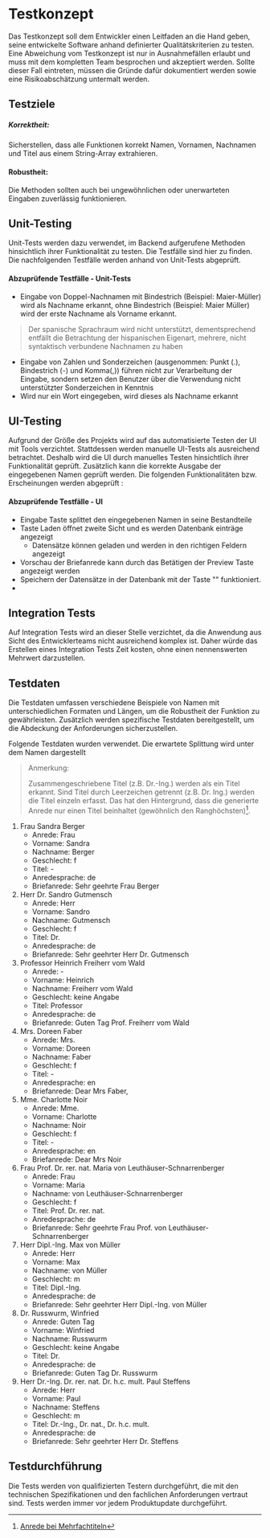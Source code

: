 # Testkonzept
Das Testkonzept soll dem Entwickler einen Leitfaden an die Hand geben, seine entwickelte Software anhand definierter Qualitätskriterien zu testen. Eine Abweichung vom Testkonzept ist nur in Ausnahmefällen erlaubt und muss mit dem kompletten Team besprochen und akzeptiert werden. Sollte dieser Fall eintreten, müssen die Gründe dafür dokumentiert werden sowie eine Risikoabschätzung untermalt werden.

## Testziele
##### Korrektheit: 
Sicherstellen, dass alle Funktionen korrekt Namen, Vornamen, Nachnamen und Titel aus einem String-Array extrahieren.

#### Robustheit: 
Die Methoden sollten auch bei ungewöhnlichen oder unerwarteten Eingaben zuverlässig funktionieren.

## Unit-Testing
Unit-Tests werden dazu verwendet, im Backend aufgerufene Methoden hinsichtlich ihrer Funktionalität zu testen. Die Testfälle sind hier zu finden.
Die nachfolgenden Testfälle werden anhand von Unit-Tests abgeprüft.

#### Abzuprüfende Testfälle - Unit-Tests
* Eingabe von Doppel-Nachnamen mit Bindestrich (Beispiel: Maier-Müller) wird als Nachname erkannt, ohne Bindestrich (Beispiel: Maier Müller) wird der erste Nachname als Vorname erkannt.
> Der spanische Sprachraum wird nicht unterstützt, dementsprechend entfällt die Betrachtung der hispanischen Eigenart, mehrere, nicht syntaktisch verbundene Nachnamen zu haben
* Eingabe von Zahlen und Sonderzeichen (ausgenommen: Punkt (.), Bindestrich (-) und Komma(,)) führen nicht zur Verarbeitung der Eingabe, sondern setzen den Benutzer über die Verwendung nicht unterstützter Sonderzeichen in Kenntnis
* Wird nur ein Wort eingegeben, wird dieses als Nachname erkannt


## UI-Testing
Aufgrund der Größe des Projekts wird auf das automatisierte Testen der UI mit Tools verzichtet. Stattdessen werden manuelle UI-Tests als ausreichend betrachtet. Deshalb wird die UI durch manuelles Testen hinsichtlich ihrer Funktionalität geprüft. Zusätzlich kann die korrekte Ausgabe der eingegebenen Namen geprüft werden. Die folgenden Funktionalitäten bzw. Erscheinungen werden abgeprüft :
#### Abzuprüfende Testfälle - UI
* Eingabe Taste splittet den eingegebenen Namen in seine Bestandteile
* Taste Laden öffnet zweite Sicht und es werden Datenbank einträge angezeigt
  * Datensätze können geladen und werden in den richtigen Feldern angezeigt
* Vorschau der Briefanrede kann durch das Betätigen der Preview Taste angezeigt werden
* Speichern der Datensätze in der Datenbank mit der Taste "" funktioniert.
* 
## Integration Tests
Auf Integration Tests wird an dieser Stelle verzichtet, da die Anwendung aus Sicht des Entwicklerteams nicht ausreichend komplex ist. Daher würde das Erstellen eines Integration Tests Zeit kosten, ohne einen nennenswerten Mehrwert darzustellen.

## Testdaten
Die Testdaten umfassen verschiedene Beispiele von Namen mit unterschiedlichen Formaten und Längen, um die Robustheit der Funktion zu gewährleisten. Zusätzlich werden spezifische Testdaten bereitgestellt, um die Abdeckung der Anforderungen sicherzustellen.

Folgende Testdaten wurden verwendet. Die erwartete Splittung wird unter dem Namen dargestellt

> Anmerkung:
>
> Zusammengeschriebene Titel (z.B. Dr.-Ing.) werden als ein Titel erkannt. Sind Titel durch Leerzeichen getrennt (z.B. Dr. Ing.) werden die Titel einzeln erfasst. Das hat den Hintergrund, dass die generierte Anrede nur einen Titel beinhaltet (gewöhnlich den Ranghöchsten)[^1].
>
> [^1]: [Anrede bei Mehrfachtiteln](https://www.sekada.de/korrespondenz/anrede-und-anschriften/artikel/korrespondenz-anrede-von-doktoren-und-professoren/)
1. Frau Sandra Berger
    * Anrede: Frau
    * Vorname: Sandra
    * Nachname: Berger
    * Geschlecht: f
    * Titel: -
    * Anredesprache: de
    * Briefanrede: Sehr geehrte Frau Berger
2. Herr Dr. Sandro Gutmensch
    * Anrede: Herr
    * Vorname: Sandro
    * Nachname: Gutmensch
    * Geschlecht: f
    * Titel: Dr.
    * Anredesprache: de
    * Briefanrede: Sehr geehrter Herr Dr. Gutmensch
3. Professor Heinrich Freiherr vom Wald
    * Anrede: -
    * Vorname: Heinrich
    * Nachname: Freiherr vom Wald
    * Geschlecht: keine Angabe
    * Titel: Professor
    * Anredesprache: de
    * Briefanrede: Guten Tag Prof. Freiherr vom Wald
4. Mrs. Doreen Faber
    * Anrede: Mrs.
    * Vorname: Doreen
    * Nachname: Faber
    * Geschlecht: f
    * Titel: -
    * Anredesprache: en
    * Briefanrede: Dear Mrs Faber,
5. Mme. Charlotte Noir
    * Anrede: Mme.
    * Vorname: Charlotte
    * Nachname: Noir
    * Geschlecht: f
    * Titel: -
    * Anredesprache: en
    * Briefanrede: Dear Mrs Noir
6. Frau Prof. Dr. rer. nat. Maria von Leuthäuser-Schnarrenberger
    * Anrede: Frau
    * Vorname: Maria
    * Nachname: von Leuthäuser-Schnarrenberger
    * Geschlecht: f
    * Titel: Prof. Dr. rer. nat. 
    * Anredesprache: de
    * Briefanrede: Sehr geehrte Frau Prof. von Leuthäuser-Schnarrenberger
7. Herr Dipl.-Ing. Max von Müller
    * Anrede: Herr
    * Vorname: Max
    * Nachname: von Müller
    * Geschlecht: m
    * Titel: Dipl.-Ing.
    * Anredesprache: de
    * Briefanrede: Sehr geehrter Herr Dipl.-Ing. von Müller
8. Dr. Russwurm, Winfried
    * Anrede: Guten Tag
    * Vorname: Winfried
    * Nachname: Russwurm
    * Geschlecht: keine Angabe
    * Titel: Dr.
    * Anredesprache: de
    * Briefanrede: Guten Tag Dr. Russwurm
9. Herr Dr.-Ing. Dr. rer. nat. Dr. h.c. mult. Paul Steffens
    * Anrede: Herr
    * Vorname: Paul
    * Nachname: Steffens
    * Geschlecht: m
    * Titel: Dr.-Ing., Dr. nat., Dr. h.c. mult.
    * Anredesprache: de
    * Briefanrede: Sehr geehrter Herr Dr. Steffens
## Testdurchführung
Die Tests werden von qualifizierten Testern durchgeführt, die mit den technischen Spezifikationen und den fachlichen Anforderungen vertraut sind.
Tests werden immer vor jedem Produktupdate durchgeführt.
